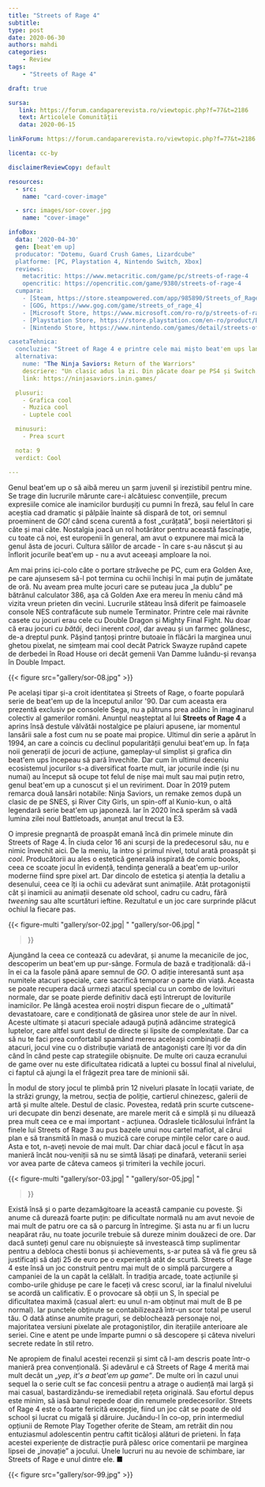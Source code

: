 ```yaml
---
title: "Streets of Rage 4"
subtitle:
type: post
date: 2020-06-30
authors: mahdi
categories:
    - Review
tags:
    - "Streets of Rage 4"

draft: true

sursa:
   link: https://forum.candaparerevista.ro/viewtopic.php?f=77&t=2186
   text: Articolele Comunității
   data: 2020-06-15

linkForum: https://forum.candaparerevista.ro/viewtopic.php?f=77&t=2186

licenta: cc-by

disclaimerReviewCopy: default

resources:
  - src:
    name: "card-cover-image"

  - src: images/sor-cover.jpg
    name: "cover-image"

infoBox:
  data: '2020-04-30'
  gen: [beat'em up]
  producator: "Dotemu, Guard Crush Games, Lizardcube"
  platforme: [PC, Playstation 4, Nintendo Switch, Xbox]
  reviews:
    metacritic: https://www.metacritic.com/game/pc/streets-of-rage-4
    opencritic: https://opencritic.com/game/9380/streets-of-rage-4
  cumpara:
    - [Steam, https://store.steampowered.com/app/985890/Streets_of_Rage_4/]
    - [GOG, https://www.gog.com/game/streets_of_rage_4]
    - [Microsoft Store, https://www.microsoft.com/ro-ro/p/streets-of-rage-4/9n7h54kncb9n]
    - [Playstation Store, https://store.playstation.com/en-ro/product/EP1470-CUSA16221_00-00STREETSOFRAGE4]
    - [Nintendo Store, https://www.nintendo.com/games/detail/streets-of-rage-4-switch/]

casetaTehnica:
  concluzie: "Street of Rage 4 e printre cele mai mișto beat'em ups lansate în ultimii ani."
  alternativa:
    nume: "The Ninja Saviors: Return of the Warriors"
    descriere: "Un clasic adus la zi. Din păcate doar pe PS4 și Switch."
    link: https://ninjasaviors.inin.games/

  plusuri:
    - Grafica cool
    - Muzica cool
    - Luptele cool

  minusuri:
    - Prea scurt

  nota: 9
  verdict: Cool

---
```


Genul beat'em up o să aibă mereu un șarm juvenil și irezistibil pentru mine. Se trage din lucrurile mărunte care-i alcătuiesc convențiile, precum expresiile comice ale inamicilor burdușiți cu pumni în freză, sau felul în care aceștia cad dramatic și pâlpâie înainte să dispară de tot, ori semnul proeminent de *GO!* când scena curentă a fost „curățată”, boșii neiertători și câte și mai câte. Nostalgia joacă un rol hotărâtor pentru această fascinație, cu toate că noi, est europenii în general, am avut o expunere mai mică la genul ăsta de jocuri. Cultura sălilor de arcade - în care s-au născut și au înflorit jocurile beat'em up - nu a avut aceeași amploare la noi.

Am mai prins ici-colo câte o portare străveche pe PC, cum era Golden Axe, pe care ajunsesem să-l pot termina cu ochii închiși în mai puțin de jumătate de oră. Nu aveam prea multe jocuri care se puteau juca „la dublu” pe bătrânul calculator 386, așa că Golden Axe era mereu în meniu când mă vizita vreun prieten din vecini. Lucrurile stăteau însă diferit pe faimoasele console NES contrafăcute sub numele Terminator. Printre cele mai râvnite casete cu jocuri erau cele cu Double Dragon și Mighty Final Fight. Nu doar că erau jocuri *cu bătăi*, deci inerent *cool*, dar aveau și un farmec golănesc, de-a dreptul punk. Pășind țanțoși printre butoaie în flăcări la marginea unui ghetou pixelat, ne simțeam mai cool decât Patrick Swayze rupând capete de derbedei în Road House ori decât gemenii Van Damme luându-și revanșa în Double Impact.

{{< figure  src="gallery/sor-08.jpg" >}}

Pe același tipar și-a croit identitatea și Streets of Rage, o foarte populară serie de beat'em up de la începutul anilor '90. Dar cum aceasta era prezentă exclusiv pe consolele Sega, nu a pătruns prea adânc în imaginarul colectiv al gamerilor români. Anunțul neașteptat al lui **Streets of Rage 4** a aprins însă destule vâlvătăi nostalgice pe plaiuri apusene, iar momentul lansării sale a fost cum nu se poate mai propice. Ultimul din serie a apărut în 1994, an care a coincis cu declinul popularității genului beat'em up. În fața noii generații de jocuri de acțiune, gameplay-ul simplist și grafica din beat'em ups începeau să pară învechite. Dar cum în ultimul deceniu ecosistemul jocurilor s-a diversificat foarte mult, iar jocurile indie (și nu numai) au început să ocupe tot felul de nișe mai mult sau mai puțin retro, genul beat'em up a cunoscut și el un reviriment. Doar în 2019 putem remarca două lansări notabile: Ninja Saviors, un remake zemos după un clasic de pe SNES, și River City Girls, un spin-off al Kunio-kun, o altă legendară serie beat'em up japoneză. Iar în 2020 încă sperăm să vadă lumina zilei noul Battletoads, anunțat anul trecut la E3.

O impresie pregnantă de proaspăt emană încă din primele minute din Streets of Rage 4. În ciuda celor 16 ani scurși de la predecesorul său, nu e nimic învechit aici. De la meniu, la intro și primul nivel, totul arată proaspăt și *cool*. Producătorii au ales o estetică generală inspirată de comic books, ceea ce scoate jocul în evidență, tendința generală a beat'em up-urilor moderne fiind spre pixel art. Dar dincolo de estetica și atenția la detaliu a desenului, ceea ce îți ia ochii cu adevărat sunt animațiile. Atât protagoniștii cât și inamicii au animații desenate old school, cadru cu cadru, fără *tweening* sau alte scurtături ieftine. Rezultatul e un joc care surprinde plăcut ochiul la fiecare pas.

{{< figure-multi
    "gallery/sor-02.jpg| "
    "gallery/sor-06.jpg| "
>}}

Ajungând la ceea ce contează cu adevărat, și anume la mecanicile de joc, descoperim un beat'em up pur-sânge. Formula de bază e tradițională: dă-i în ei ca la fasole până apare semnul de *GO*. O adiție interesantă sunt așa numitele atacuri speciale, care sacrifică temporar o parte din viață. Aceasta se poate recupera dacă urmezi atacul special cu un combo de lovituri normale, dar se poate pierde definitiv dacă ești întrerupt de loviturile inamicilor. Pe lângă acestea eroii noștri dispun fiecare de o „ultimată” devastatoare, care e condiționată de găsirea unor stele de aur în nivel. Aceste ultimate și atacuri speciale adaugă puțină adâncime strategică luptelor, care altfel sunt destul de directe și lipsite de complexitate. Dar ca să nu te faci prea confortabil spamând mereu aceleași combinații de atacuri, jocul vine cu o distribuție variată de antagoniști care îți vor da din când în când peste cap strategiile obișnuite. De multe ori cauza ecranului de game over nu este dificultatea ridicată a luptei cu bossul final al nivelului, ci faptul că ajungi la el frăgezit prea tare de minionii săi.

În modul de story jocul te plimbă prin 12 niveluri plasate în locații variate, de la străzi grungy, la metrou, secția de poliție, cartierul chinezesc, galerii de artă și multe altele. Destul de clasic. Povestea, redată prin scurte cutscene-uri decupate din benzi desenate, are marele merit că e simplă și nu diluează prea mult ceea ce e mai important - acțiunea. Odraslele ticălosului înfrânt la finele lui Streets of Rage 3 au pus bazele unui nou cartel mafiot, al cărui plan e să transmită în masă o muzică care corupe mințile celor care o aud. Asta e tot, n-aveți nevoie de mai mult. Dar chiar dacă jocul e făcut în așa manieră încât nou-veniții să nu se simtă lăsați pe dinafară, veteranii seriei vor avea parte de câteva cameos și trimiteri la vechile jocuri.

{{< figure-multi
    "gallery/sor-03.jpg| "
    "gallery/sor-05.jpg| "
>}}

Există însă și o parte dezamăgitoare la această campanie cu poveste. Și anume că durează foarte puțin: pe dificultate normală nu am avut nevoie de mai mult de patru ore ca să o parcurg în întregime. Și asta nu ar fi un lucru neapărat rău, nu toate jocurile trebuie să dureze minim douăzeci de ore. Dar dacă sunteți genul care nu obișnuiește să investească timp suplimentar pentru a debloca chestii bonus și achievements, s-ar putea să vă fie greu să justificați să dați 25 de euro pe o experiență atât de scurtă. Streets of Rage 4 este însă un joc construit pentru mai mult de o simplă parcurgere a campaniei de la un capăt la celălalt. În tradiția arcade, toate acțiunile și combo-urile ghidușe pe care le faceți vă cresc scorul, iar la finalul nivelului se acordă un calificativ. E o provocare să obții un S, în special pe dificultatea maximă (casual alert: eu unul n-am obținut mai mult de B pe normal). Iar punctele obținute se contabilizează într-un scor total pe userul tău. O dată atinse anumite praguri, se deblochează personaje noi, majoritatea versiuni pixelate ale protagoniștilor, din iterațiile anterioare ale seriei. Cine e atent pe unde împarte pumni o să descopere și câteva niveluri secrete redate în stil retro.

Ne apropiem de finalul acestei recenzii și simt că l-am descris poate într-o manieră prea convențională. Și adevărul e că Streets of Rage 4 merită mai mult decât un *„yep, it's a beat'em up game”*. De multe ori în cazul unui sequel la o serie cult se fac concesii pentru a atrage o audiență mai largă și mai casual, bastardizându-se iremediabil rețeta originală. Sau efortul depus este minim, să iasă banul repede doar din renumele predecesorilor. Streets of Rage 4 este o foarte fericită excepție, fiind un joc cât se poate de old school și lucrat cu migală și dăruire. Jucându-l în co-op, prin intermediul opțiunii de Remote Play Together oferite de Steam, am retrăit din nou entuziasmul adolescentin pentru caftit ticăloși alături de prieteni. În fața acestei experiențe de distracție pură pălesc orice comentarii pe marginea lipsei de „inovație” a jocului. Unele lucruri nu au nevoie de schimbare, iar Streets of Rage e unul dintre ele. ■

{{< figure  src="gallery/sor-99.jpg" >}}
